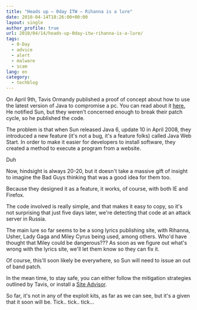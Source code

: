 ```yaml
---
title: "Heads up – 0day ITW – Rihanna is a lure"
date: 2010-04-14T18:26:00+00:00
layout: single
author_profile: true
url: 2010/04/14/heads-up-0day-itw-rihanna-is-a-lure/
tags:
  - 0-Day
  - advice
  - alert
  - malware
  - scam
lang: en
category: 
  - techblog
---
```

On April 9th, Tavis Ormandy published a proof of concept about how to use the latest version of Java to compromise a pc. You can read about it [here.](http://seclists.org/fulldisclosure/2010/Apr/119) He notified Sun, but they weren't concerned enough to break their patch cycle, so he published the code.  

The problem is that when Sun released Java 6, update 10 in April 2008, they introduced a new feature (it's not a bug, it's a feature folks) called Java Web Start. In order to make it easier for developers to install software, they created a method to execute a program from a website.  

Duh 

Now, hindsight is always 20-20, but it doesn't take a massive gift of insight to imagine the Bad Guys thinking that was a good idea for them too. 

Because they designed it as a feature, it works, of course, with both IE and Firefox. 

The code involved is really simple, and that makes it easy to copy, so it's not surprising that just five days later, we're detecting that code at an attack server in Russia. 

The main lure so far seems to be a song lyrics publishing site, with Rihanna, Usher, Lady Gaga and Miley Cyrus being used, among others. Who'd have thought that Miley could be dangerous??? As soon as we figure out what's wrong with the lyrics site, we'll let them know so they can fix it. 

Of course, this'll soon likely be everywhere, so Sun will need to issue an out of band patch. 

In the mean time, to stay safe, you can either follow the mitigation strategies outlined by Tavis, or install a [Site Advisor](http://sites.google.com/site/boelectronic/computer/security/site-advisor). 

So far, it's not in any of the exploit kits, as far as we can see, but it's a given that it soon will be. Tick.. tick.. tick…